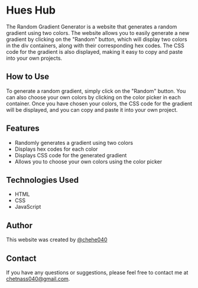 # Hues Hub

The Random Gradient Generator is a website that generates a random gradient using two colors. The website allows you to easily generate a new gradient by clicking on the "Random" button, which will display two colors in the div containers, along with their corresponding hex codes. The CSS code for the gradient is also displayed, making it easy to copy and paste into your own projects.

## How to Use

To generate a random gradient, simply click on the "Random" button. You can also choose your own colors by clicking on the color picker in each container. Once you have chosen your colors, the CSS code for the gradient will be displayed, and you can copy and paste it into your own project.

## Features

- Randomly generates a gradient using two colors
- Displays hex codes for each color
- Displays CSS code for the generated gradient
- Allows you to choose your own colors using the color picker

## Technologies Used

- HTML
- CSS
- JavaScript

## Author

This website was created by [@chehe040](https://github.com/chehe040)


## Contact

If you have any questions or suggestions, please feel free to contact me at chetnass040@gmail.com.
